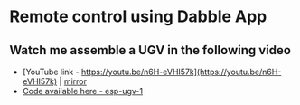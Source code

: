 # Remote control using Dabble App


## Watch me assemble a UGV in the following video

- [YouTube link - https://youtu.be/n6H-eVHI57k](https://youtu.be/n6H-eVHI57k) | [mirror](https://y.com.cm/watch?v=n6H-eVHI57k)
- [Code available here - esp-ugv-1](https://github.com/tnfssc/IITH_EE5161_Jan2022/tree/main/codes/esp-ugv-1)
